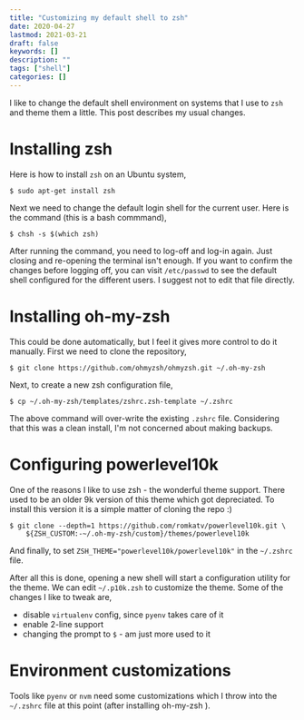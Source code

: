 ```yaml
---
title: "Customizing my default shell to zsh"
date: 2020-04-27
lastmod: 2021-03-21
draft: false
keywords: []
description: ""
tags: ["shell"]
categories: []
---
```


I like to change the default shell environment on systems that I use to ``zsh``
and theme them a little. This post describes my usual changes. 

<!--more-->

# Installing zsh

Here is how to install ``zsh`` on an Ubuntu system,

```shell
$ sudo apt-get install zsh
```

Next we need to change the default login shell for the current user. Here is the
command (this is a bash commmand),

```shell
$ chsh -s $(which zsh)
```

After running the command, you need to log-off and log-in again. Just closing
and re-opening the terminal isn't enough. If you want to confirm the changes 
before logging off, you can visit ``/etc/passwd`` to see the default shell 
configured for the different users. I suggest not to edit that file directly. 


# Installing oh-my-zsh

This could be done automatically, but I feel it gives more control to do it 
manually. First we need to clone the repository,

```shell
$ git clone https://github.com/ohmyzsh/ohmyzsh.git ~/.oh-my-zsh
```

Next, to create a new zsh configuration file,

```shell
$ cp ~/.oh-my-zsh/templates/zshrc.zsh-template ~/.zshrc
```

The above command will over-write the existing ``.zshrc`` file. Considering that
this was a clean install, I'm not concerned about making backups. 


# Configuring powerlevel10k

One of the reasons I like to use zsh - the wonderful theme support. There used 
to be an older 9k version of this theme which got depreciated. To install this
version it is a simple matter of cloning the repo :)

```shell
$ git clone --depth=1 https://github.com/romkatv/powerlevel10k.git \
    ${ZSH_CUSTOM:-~/.oh-my-zsh/custom}/themes/powerlevel10k
```

And finally, to set ``ZSH_THEME="powerlevel10k/powerlevel10k"`` in the 
``~/.zshrc`` file. 

After all this is done, opening a new shell will start a configuration utility 
for the theme. We can edit ``~/.p10k.zsh`` to customize the theme. Some of the 
changes I like to tweak are,

* disable ``virtualenv`` config, since ``pyenv`` takes care of it 
* enable 2-line support 
* changing the prompt to ``$`` - am just more used to it


# Environment customizations

Tools like ``pyenv`` or ``nvm`` need some customizations which I throw into the 
``~/.zshrc`` file at this point (after installing oh-my-zsh ). 
